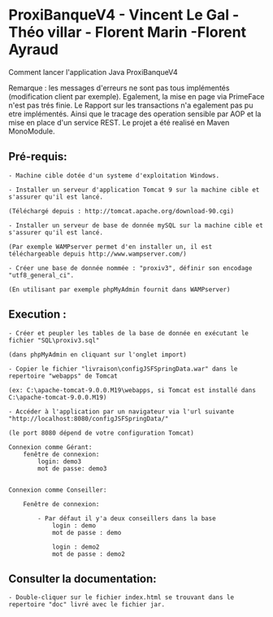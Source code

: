 # ProxiBanqueV4 - Vincent Le Gal - Théo villar - Florent Marin -Florent Ayraud
Comment lancer l'application Java ProxiBanqueV4

Remarque : les messages d'erreurs ne sont pas tous implémentés (modification client par exemple).
Egalement, la mise en page via PrimeFace n'est pas trés finie. Le Rapport sur les transactions n'a egalement pas pu 
etre implémentés. Ainsi que le tracage des operation sensible par AOP et la mise en place d'un service REST.
Le projet a été realisé en Maven MonoModule.

## Pré-requis:
	- Machine cible dotée d'un systeme d'exploitation Windows.
		
	- Installer un serveur d'application Tomcat 9 sur la machine cible et s'assurer qu'il est lancé.

	(Téléchargé depuis : http://tomcat.apache.org/download-90.cgi)
			
	- Installer un serveur de base de donnée mySQL sur la machine cible et s'assurer qu'il est lancé.
		
	(Par exemple WAMPserver permet d'en installer un, il est téléchargeable depuis http://www.wampserver.com/)
			
	- Créer une base de donnée nommée : "proxiv3", définir son encodage "utf8_general_ci".
		
	(En utilisant par exemple phpMyAdmin fournit dans WAMPserver)
## Execution :
	- Créer et peupler les tables de la base de donnée en exécutant le fichier "SQL\proxiv3.sql"
		
	(dans phpMyAdmin en cliquant sur l'onglet import)
			
	- Copier le fichier "livraison\configJSFSpringData.war" dans le repertoire "webapps" de Tomcat
		
	(ex: C:\apache-tomcat-9.0.0.M19\webapps, si Tomcat est installé dans C:\apache-tomcat-9.0.0.M19)
			
	- Accéder à l'application par un navigateur via l'url suivante "http://localhost:8080/configJSFSpringData/"
		
	(le port 8080 dépend de votre configuration Tomcat)
	
	Connexion comme Gérant:
		fenêtre de connexion:
			login: demo3
			mot de passe: demo3
			
				
	Connexion comme Conseiller:
	
		Fenêtre de connexion:
	
			- Par défaut il y'a deux conseillers dans la base
				login : demo
				mot de passe : demo
		
				login : demo2
				mot de passe : demo2

## Consulter la documentation: 
	- Double-cliquer sur le fichier index.html se trouvant dans le repertoire "doc" livré avec le fichier jar.
